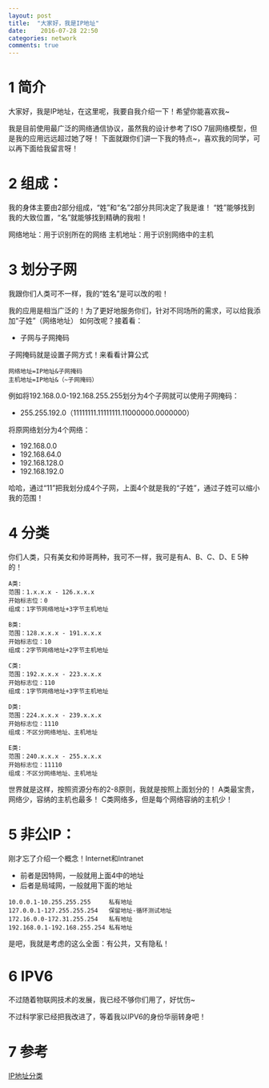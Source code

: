 ```yaml
---
layout: post
title:  "大家好，我是IP地址"
date:    2016-07-28 22:50
categories: network
comments: true
---
```


# 1 简介

大家好，我是IP地址，在这里呢，我要自我介绍一下！希望你能喜欢我~

我是目前使用最广泛的网络通信协议，虽然我的设计参考了ISO 7层网络模型，但是我的应用远远超过她了呀！
下面就跟你们讲一下我的特点~，喜欢我的同学，可以再下面给我留言呀！


# 2 组成：

我的身体主要由2部分组成，“姓”和“名”2部分共同决定了我是谁！
“姓”能够找到我的大致位置，“名”就能够找到精确的我啦！

网络地址：用于识别所在的网络
主机地址：用于识别网络中的主机

# 3 划分子网

我跟你们人类可不一样，我的“姓名”是可以改的啦！

我的应用是相当广泛的！为了更好地服务你们，针对不同场所的需求，可以给我添加“子姓”（网络地址）
如何改呢？接着看：

 * 子网与子网掩码

子网掩码就是设置子网方式！来看看计算公式

```
网络地址=IP地址&子网掩码
主机地址=IP地址&（~子网掩码）
```

例如将192.168.0.0-192.168.255.255划分为4个子网就可以使用子网掩码：

 * 255.255.192.0（11111111.11111111.11000000.0000000）

将原网络划分为4个网络：

 * 192.168.0.0
 * 192.168.64.0
 * 192.168.128.0
 * 192.168.192.0

哈哈，通过“11”把我划分成4个子网，上面4个就是我的“子姓”，通过子姓可以缩小我的范围！

# 4 分类

你们人类，只有美女和帅哥两种，我可不一样，我可是有A、B、C、D、E 5种的！

```
A类: 
范围：1.x.x.x - 126.x.x.x     
开始标志位：0
组成：1字节网络地址+3字节主机地址

B类: 
范围：128.x.x.x - 191.x.x.x   
开始标志位：10
组成：2字节网络地址+2字节主机地址

C类:
范围：192.x.x.x - 223.x.x.x  
开始标志位：110
组成：1字节网络地址+3字节主机地址

D类:
范围：224.x.x.x - 239.x.x.x   
开始标志位：1110
组成：不区分网络地址、主机地址

E类:
范围：240.x.x.x - 255.x.x.x  
开始标志位：11110
组成：不区分网络地址、主机地址
```
世界就是这样，按照资源分布的2-8原则，我就是按照上面划分的！
A类最宝贵，网络少，容纳的主机也最多！
C类网络多，但是每个网络容纳的主机少！

# 5 非公IP：

刚才忘了介绍一个概念！Internet和Intranet

 * 前者是因特网，一般就用上面4中的地址
 * 后者是局域网，一般就用下面的地址

```
10.0.0.1-10.255.255.255     私有地址
127.0.0.1-127.255.255.254   保留地址-循环测试地址
172.16.0.0-172.31.255.254   私有地址
192.168.0.1-192.168.255.254 私有地址
```

是吧，我就是考虑的这么全面：有公共，又有隐私！

# 6 IPV6

不过随着物联网技术的发展，我已经不够你们用了，好忧伤~

不过科学家已经把我改进了，等着我以IPV6的身份华丽转身吧！

# 7 参考

[IP地址分类](http://blog.csdn.net/alfredtofu/article/details/6995186)